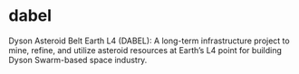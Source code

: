 # dabel
Dyson Asteroid Belt Earth L4 (DABEL): A long-term infrastructure project to mine, refine, and utilize asteroid resources at Earth’s L4 point for building Dyson Swarm-based space industry.

